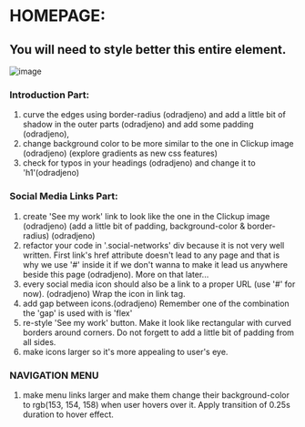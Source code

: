 # HOMEPAGE:
## You will need to style better this entire element. 
![image](https://github.com/BrankoNinic993/Portfolio/assets/95103431/ab64c8eb-70e2-495e-83c2-cf776689743b)
### Introduction Part:
1. curve the edges using border-radius (odradjeno) and add a little bit of shadow in the outer parts (odradjeno) and add some padding (odradjeno),
2. change background color to be more similar to the one in Clickup image (odradjeno) (explore gradients as new css features)
3. check for typos in your headings (odradjeno) and change it to 'h1'(odradjeno)

### Social Media Links Part:
1. create 'See my work' link to look like the one in the Clickup image (odradjeno) (add a little bit of padding, background-color & border-radius) (odradjeno)
2. refactor your code in '.social-networks' div because it is not very well written. First link's href attribute doesn't lead to any page and that is why we use '#' inside it if we don't wanna to make it lead us anywhere beside this page (odradjeno). More on that later...
3. every social media icon should also be a link to a proper URL (use '#' for now). (odradjeno) Wrap the icon in link tag.
4. add gap between icons.(odradjeno) Remember one of the combination the 'gap' is used with is 'flex'
5. re-style 'See my work' button. Make it look like rectangular with curved borders around corners. Do not forgett to add a little bit of padding from all sides.
6. make icons larger so it's more appealing to user's eye.

### NAVIGATION MENU
1. make menu links larger and make them change their background-color to rgb(153, 154, 158) when user hovers over it. Apply transition of 0.25s duration to hover effect.
